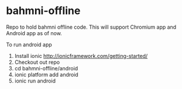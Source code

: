 # bahmni-offline
Repo to hold bahmni offline code. This will support Chromium app and Android app as of now.

To run android app

1. Install ionic http://ionicframework.com/getting-started/
2. Checkout out repo
3. cd bahmni-offline/android
4. ionic platform add android
5. ionic run android

